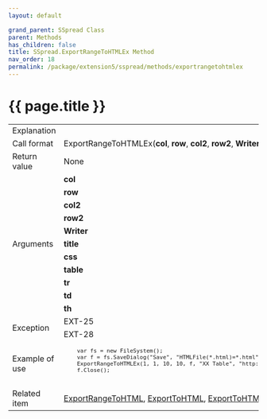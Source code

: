 ```yaml
---
layout: default

grand_parent: SSpread Class
parent: Methods
has_children: false
title: SSpread.ExportRangeToHTMLEx Method
nav_order: 18
permalink: /package/extension5/sspread/methods/exportrangetohtmlex
---
```

# {{ page.title }}

<table>
  <tr>
    <td>Explanation</td>
    <td colspan="2"></td>
  </tr>
  <tr>
    <td>Call format</td>
    <td colspan="2">ExportRangeToHTMLEx(<b>col</b>, <b>row</b>, <b>col2</b>, <b>row2</b>, <b>Writer</b>, <b>title</b>, <b>css</b>, <b>table</b>, <b>tr</b>, <b>td</b>, <b>th</b>)</td>
  </tr>
  <tr>
    <td>Return value</td>
    <td colspan="2">None</td>
  </tr>  
  <tr>
    <td rowspan="11">Arguments</td>
    <td><b>col</b></td>
    <td></td>
  </tr>
  <tr>
    <td><b>row</b></td>
    <td></td>
  </tr>
  <tr>
    <td><b>col2</b></td>
    <td></td>
  </tr>
  <tr>
    <td><b>row2</b></td>
    <td></td>
  </tr>
  <tr>
    <td><b>Writer</b></td>
    <td></td>
  </tr>
  <tr>
    <td><b>title</b></td>
    <td></td>
  </tr>
  <tr>
    <td><b>css</b></td>
    <td></td>
  </tr>
  <tr>
    <td><b>table</b></td>
    <td></td>
  </tr>
  <tr>
    <td><b>tr</b></td>
    <td></td>
  </tr>
  <tr>
    <td><b>td</b></td>
    <td></td>
  </tr>
  <tr>
    <td><b>th</b></td>
    <td></td>
  </tr>
  <tr>
    <td rowspan="2">Exception</td>
    <td>EXT-25</td>
    <td></td>
  </tr>
  <tr>
    <td>EXT-28</td>
    <td></td>
  </tr>
  <tr>
    <td>Example of use</td>
    <td colspan="2"><code><pre>
    var fs = new FileSystem();
    var f = fs.SaveDialog("Save", "HTMLFile(*.html)=*.html", "html", "");
    ExportRangeToHTMLEx(1, 1, 10, 10, f, "XX Table", "http://example.com/sample.css", "ctable", "ctr", "ctd", "cth");
    f.Close();
    </pre></code></td>
  </tr>
  <tr>
    <td>Related item</td>
    <td colspan="2"><a href="/package/extension5/sspread/methods/exportrangetohtml">ExportRangeToHTML</a>, <a href="/package/extension5/sspread/methods/exporttohtml">ExportToHTML</a>, <a href="/package/extension5/sspread/methods/exporttohtmlex">ExportToHTMLEx</a> methods</td>
  </tr>
</table>
